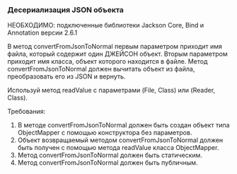 
### Десериализация JSON объекта

НЕОБХОДИМО: подключенные библиотеки Jackson Core, Bind и Annotation версии 2.6.1

В метод convertFromJsonToNormal первым параметром приходит имя файла, который содержит один ДЖЕЙСОН объект.
Вторым параметром приходит имя класса, объект которого находится в файле.
Метод convertFromJsonToNormal должен вычитать объект из файла, преобразовать его из JSON и вернуть.

Используй метод readValue с параметрами (File, Class) или (Reader, Class).


Требования:
1.	В методе convertFromJsonToNormal должен быть создан объект типа ObjectMapper с помощью конструктора без параметров.
2.	Объект возвращаемый методом convertFromJsonToNormal должен быть получен с помощью метода readValue класса ObjectMapper.
3.	Метод convertFromJsonToNormal должен быть статическим.
4.	Метод convertFromJsonToNormal должен быть публичным.


